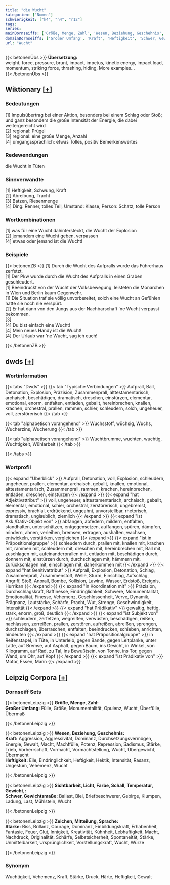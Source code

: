 ```yaml
---
title: "die Wucht"
kategorien: ["Nomen"]
schwierigkeit: ["k4", "h4", "r12"]
tags:
series:
mainDornseiffs: ['Größe, Menge, Zahl', 'Wesen, Beziehung, Geschehnis', 'Sichtbarkeit, Licht, Farbe, Schall, Temperatur, Gewicht,', 'Zeichen, Mitteilung, Sprache']
domainDornseiffs: ['Großer Umfang', 'Kraft', 'Heftigkeit', 'Schwer, Gewichtsmaße', 'Stärke']
url: "Wucht"
---
```


{{< betonenÜbs >}}
**Übersetzung:**  
weight, force, pressure, brunt, impact, impetus, kinetic energy, impact load, momentum, striking force, thrashing, hiding, More examples...  
{{< /betonenÜbs >}}

## Wiktionary [[+](https://de.wiktionary.org/wiki/Wucht)]

### Bedeutungen
[1] Impulsübertrag bei einer Aktion, besonders bei einem Schlag oder Stoß; und ganz besonders die große Intensität der Energie, die dabei weitergereicht wird  
[2] regional: Prügel  
[3] regional: eine große Menge, Anzahl  
[4] umgangssprachlich: etwas Tolles, positiv Bemerkenswertes  

### Redewendungen
die Wucht in Tüten  

### Sinnverwandte
[1] Heftigkeit, Schwung, Kraft  
[2] Abreibung, Tracht  
[3] Batzen, Riesenmenge  
[4] Ding: Renner, tolles Teil, Umstand: Klasse, Person: Schatz, tolle Person  

### Wortkombinationen
[1] was für eine Wucht dahintersteckt, die Wucht der Explosion  
[2] jemandem eine Wucht geben, verpassen  
[4] etwas oder jemand ist die Wucht!  

### Beispiele
{{< betonenZB >}}
[1] Durch die Wucht des Aufpralls wurde das Führerhaus zerfetzt.  
[1] Der Pkw wurde durch die Wucht des Aufpralls in einen Graben geschleudert.  
[1] Beeindruckt von der Wucht der Volksbewegung, leisteten die Monarchen in Wien und Berlin kaum Gegenwehr.  
[1] Die Situation traf sie völlig unvorbereitet, solch eine Wucht an Gefühlen hatte sie noch nie verspürt.  
[2] Er hat dann von den Jungs aus der Nachbarschaft 'ne Wucht verpasst bekommen.  
[3]  
[4] Du bist einfach eine Wucht!  
[4] Mein neues Handy ist die Wucht!  
[4] Der Urlaub war 'ne Wucht, sag ich euch!  

{{< /betonenZB >}}


## dwds [[+](https://www.dwds.de/wb/Wucht)]

### Wortinformation
{{< tabs "Dwds" >}}
{{< tab "Typische Verbindungen" >}}
Aufprall, Ball, Detonation, Explosion, Präzision, Zusammenprall, alttestamentarisch, archaisch, beschädigen, dramatisch, dreschen, einstürzen, elementar, emotional, enorm, entfalten, entladen, geballt, hereinbrechen, knallen, krachen, orchestral, prallen, rammen, schier, schleudern, solch, ungeheuer, voll, zerstörerisch
{{< /tab >}}

{{< tab "alphabetisch vorangehend" >}}
Wuchsstoff, wüchsig, Wuchs, Wucherzins, Wucherung
{{< /tab >}}

{{< tab "alphabetisch vorangehend" >}}
Wuchtbrumme, wuchten, wuchtig, Wuchtigkeit, Wühlarbeit
{{< /tab >}}

{{< /tabs >}}

### Wortprofil
{{< expand "Überblick" >}} Aufprall, Detonation, voll, Explosion, schleudern, ungeheuer, prallen, elementar, archaisch, geballt, knallen, emotional, alttestamentarisch, Zusammenprall, rammen, krachen, hereinbrechen, entladen, dreschen, einstürzen {{< /expand >}}
{{< expand "hat Adjektivattribut" >}} voll, ungeheuer, alttestamentarisch, archaisch, geballt, elementar, emotional, schier, orchestral, zerstörerisch, ungebremst, expressiv, brachial, erdrückend, ungeahnt, unvorstellbar, rhetorisch, dramatisch, unglaublich, ziemlich {{< /expand >}}
{{< expand "ist Akk./Dativ-Objekt von" >}} abfangen, abfedern, mildern, entfalten, standhalten, unterschätzen, entgegensetzen, auffangen, spüren, dämpfen, mindern, ahnen, verleihen, bremsen, ertragen, aushalten, wachsen, entwickeln, verstärken, vergleichen {{< /expand >}}
{{< expand "ist in Präpositionalgruppe" >}} schleudern durch, prallen mit, knallen mit, krachen mit, rammen mit, schleudern mit, dreschen mit, hereinbrechen mit, Ball mit, zuschlagen mit, aufeinanderprallen mit, entladen mit, beschädigen durch, donnern mit, einstürzen durch, durchschlagen mit, hämmern mit, zurückschlagen mit, einschlagen mit, daherkommen mit {{< /expand >}}
{{< expand "hat Genitivattribut" >}} Aufprall, Explosion, Detonation, Schlag, Zusammenprall, Zusammenstoß, Welle, Sturm, Einschlag, Aufschlag, Angriff, Stoß, Anprall, Bombe, Kollision, Lawine, Wasser, Erdstoß, Ereignis, Hurrikan {{< /expand >}}
{{< expand "in Koordination mit" >}} Präzision, Durchschlagskraft, Raffinesse, Eindringlichkeit, Schwere, Monumentalität, Emotionalität, Finesse, Vehemenz, Geschlossenheit, Verve, Dynamik, Prägnanz, Lautstärke, Schärfe, Pracht, Wut, Strenge, Geschwindigkeit, Intensität {{< /expand >}}
{{< expand "hat Prädikativ" >}} gewaltig, heftig, stark, enorm, groß, deutlich {{< /expand >}}
{{< expand "ist Subjekt von" >}} schleudern, zerfetzen, wegreißen, verwüsten, beschädigen, reißen, nachlassen, zerreißen, prallen, zerstören, aufreißen, abreißen, sprengen, durchschlagen, überraschen, entfalten, beeindrucken, schieben, anrichten, hindeuten {{< /expand >}}
{{< expand "hat Präpositionalgruppe" >}} in Reifenstapel, in Tüte, in Unterleib, gegen Bande, gegen Leitplanke, unter Latte, auf Bremse, auf Asphalt, gegen Baum, ins Gesicht, in Winkel, von Kilogramm, auf Rad, zu Tal, ins Bewußtsein, von Tonne, ins Tor, gegen Wand, um Ohr, auf Kopf {{< /expand >}}
{{< expand "ist Prädikativ von" >}} Motor, Essen, Mann {{< /expand >}}

## Leipzig Corpora [[+](https://corpora.uni-leipzig.de/en/res?word=Wucht&corpusId=deu_newscrawl-public_2018)]

### Dornseiff Sets
{{< betonenLeipzig >}}
**Größe, Menge, Zahl:**  
**Großer Umfang:** Fülle, Größe, Monumentalität, Opulenz, Wucht, Überfülle, Übermaß  

{{< /betonenLeipzig >}}


{{< betonenLeipzig >}}
**Wesen, Beziehung, Geschehnis:**  
**Kraft:** Aggression, Aggressivität, Dominanz, Durchsetzungsvermögen, Energie, Gewalt, Macht, Machtfülle, Potenz, Repression, Sadismus, Stärke, Trieb, Vorherrschaft, Vormacht, Vormachtstellung, Wucht, Übergewicht, Übermacht  
**Heftigkeit:** Eile, Eindringlichkeit, Heftigkeit, Hektik, Intensität, Rasanz, Ungestüm, Vehemenz, Wucht  

{{< /betonenLeipzig >}}


{{< betonenLeipzig >}}
**Sichtbarkeit, Licht, Farbe, Schall, Temperatur, Gewicht,:**  
**Schwer, Gewichtsmaße:** Ballast, Blei, Briefbeschwerer, Gebirge, Klumpen, Ladung, Last, Mühlstein, Wucht  

{{< /betonenLeipzig >}}


{{< betonenLeipzig >}}
**Zeichen, Mitteilung, Sprache:**  
**Stärke:** Biss, Brillanz, Courage, Dominanz, Einbildungskraft, Erhabenheit, Fantasie, Feuer, Glut, Innigkeit, Kreativität, Kühnheit, Lebhaftigkeit, Macht, Nachdruck, Originalität, Schärfe, Selbstsicherheit, Spontaneität, Stärke, Unmittelbarkeit, Ursprünglichkeit, Vorstellungskraft, Wucht, Würze  

{{< /betonenLeipzig >}}

### Synonym
Wuchtigkeit, Vehemenz, Kraft, Stärke, Druck, Härte, Heftigkeit, Gewalt

